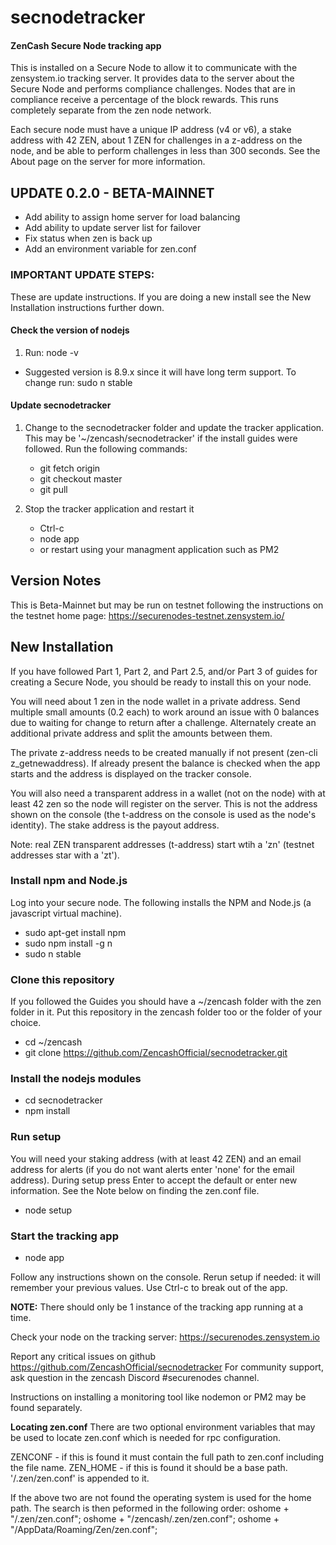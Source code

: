 # secnodetracker
#### ZenCash Secure Node tracking app

This is installed on a Secure Node to allow it to communicate with the zensystem.io tracking server. It provides data to the server about the Secure Node and performs compliance challenges. Nodes that are in compliance receive a percentage of the block rewards. This runs completely separate from the zen node network.

Each secure node must have a unique IP address (v4 or v6), a stake address with 42 ZEN, about 1 ZEN for challenges in a z-address on the node, and be able to perform challenges in less than 300 seconds.  See the About page on the server for more information.  


## UPDATE 0.2.0 - BETA-MAINNET
 - Add ability to assign home server for load balancing
 - Add ability to update server list for failover
 - Fix status when zen is back up
 - Add an environment variable for zen.conf
 
 
### IMPORTANT UPDATE STEPS:
These are update instructions.  If you are doing a new install see the New Installation instructions further down.
  
  #### Check the version of nodejs
   1. Run: node -v
    
   - Suggested version is 8.9.x since it will have long term support. 
   To change run: sudo n stable

   #### Update secnodetracker
 

  1. Change to the secnodetracker folder and update the tracker application. 
    This may be '~/zencash/secnodetracker' if the install guides were followed. Run the following commands:
      * git fetch origin
      * git checkout master
      * git pull

  2. Stop the tracker application and restart it
      * Ctrl-c
      * node app
      * or restart using your managment application such as PM2

  
## Version Notes
This is Beta-Mainnet but may be run on testnet following the instructions on the testnet home page: https://securenodes-testnet.zensystem.io/ 


## New Installation
If you have followed Part 1, Part 2, and Part 2.5, and/or Part 3 of guides for creating a Secure Node, you should be ready to install this on your node. 

You will need about 1 zen in the node wallet in a private address. Send multiple small amounts (0.2 each) to work around an issue with 0 balances due to waiting for change to return after a challenge. Alternately create an additional private address and split the amounts between them.

The private z-address needs to be created manually if not present (zen-cli z_getnewaddress).  If already present the balance is checked when the app starts and the address is displayed on the tracker console.

You will also need a transparent address in a wallet (not on the node) with at least 42 zen so the node will register on the server. This is not the address shown on the console (the t-address on the console is used as the node's identity). The stake address is the payout address.

Note: real ZEN transparent addresses (t-address) start wtih a 'zn' (testnet addresses star with a 'zt').

### Install npm and Node.js
Log into your secure node.  The following installs the NPM and Node.js (a javascript virtual machine). 

  * sudo apt-get install npm
  * sudo npm install -g n
  * sudo n stable

### Clone this repository
If you followed the Guides you should have a ~/zencash folder with the zen folder in it. 
Put this repository in the zencash folder too or the folder of your choice.

  * cd ~/zencash
  * git clone https://github.com/ZencashOfficial/secnodetracker.git
  
### Install the nodejs modules

   * cd secnodetracker
   * npm install
   
### Run setup
You will need your staking address (with at least 42 ZEN) and an email address for alerts (if you do not want alerts enter 'none' for the email address).  During setup press Enter to accept the default or enter new information.  See the Note below on finding the zen.conf file.

  * node setup


### Start the tracking app

  * node app
 
Follow any instructions shown on the console.  Rerun setup if needed: it will remember your previous values. 
Use Ctrl-c to break out of the app. 

**NOTE:**  There should only be 1 instance of the tracking app running at a time.
 
Check your node on the tracking server:  https://securenodes.zensystem.io
  
Report any critical issues on github https://github.com/ZencashOfficial/secnodetracker
For community support, ask question in the zencash Discord #securenodes channel. 


Instructions on installing a monitoring tool like nodemon or PM2 may be found separately.

**Locating zen.conf**
There are two optional environment variables that may be used to locate zen.conf which is needed for rpc configuration.

   ZENCONF - if this is found it must contain the full path to zen.conf including the file name.
   ZEN_HOME - if this is found it should be a base path. '/.zen/zen.conf' is appended to it.

   If the above two are not found the operating system is used for the home path.
   The search is then peformed in the following order:
      oshome + "/.zen/zen.conf";
      oshome + "/zencash/.zen/zen.conf";
      oshome + "/AppData/Roaming/Zen/zen.conf";

  


